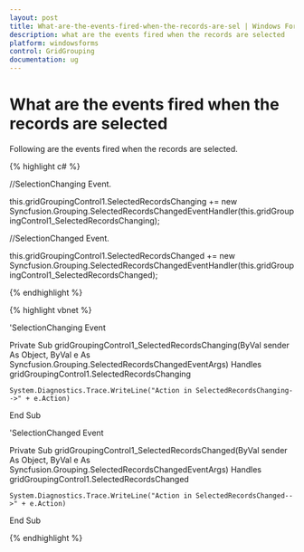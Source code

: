 ```yaml
---
layout: post
title: What-are-the-events-fired-when-the-records-are-sel | Windows Forms | Syncfusion
description: what are the events fired when the records are selected
platform: windowsforms
control: GridGrouping
documentation: ug
---
```


# What are the events fired when the records are selected

Following are the events fired when the records are selected.

{% highlight c# %}



//SelectionChanging Event.

this.gridGroupingControl1.SelectedRecordsChanging += new Syncfusion.Grouping.SelectedRecordsChangedEventHandler(this.gridGroupingControl1_SelectedRecordsChanging);



//SelectionChanged Event.

this.gridGroupingControl1.SelectedRecordsChanged += new Syncfusion.Grouping.SelectedRecordsChangedEventHandler(this.gridGroupingControl1_SelectedRecordsChanged);

{% endhighlight %}

{% highlight vbnet %}



'SelectionChanging Event

Private Sub gridGroupingControl1_SelectedRecordsChanging(ByVal sender As Object, ByVal e As Syncfusion.Grouping.SelectedRecordsChangedEventArgs) Handles gridGroupingControl1.SelectedRecordsChanging

    System.Diagnostics.Trace.WriteLine("Action in SelectedRecordsChanging-->" + e.Action)

End Sub



'SelectionChanged Event

Private Sub gridGroupingControl1_SelectedRecordsChanged(ByVal sender As Object, ByVal e As Syncfusion.Grouping.SelectedRecordsChangedEventArgs) Handles gridGroupingControl1.SelectedRecordsChanged

    System.Diagnostics.Trace.WriteLine("Action in SelectedRecordsChanged-->" + e.Action)

End Sub

{% endhighlight %}

